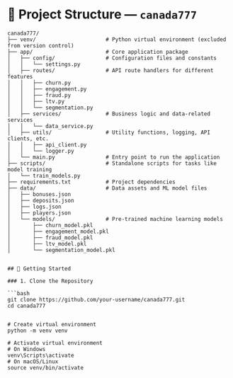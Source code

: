 # 📂 Project Structure — `canada777`

```text
canada777/
├── venv/                      # Python virtual environment (excluded from version control)
├── app/                       # Core application package
│   ├── config/                # Configuration files and constants
│   │   └── settings.py
│   ├── routes/                # API route handlers for different features
│   │   ├── churn.py
│   │   ├── engagement.py
│   │   ├── fraud.py
│   │   ├── ltv.py
│   │   └── segmentation.py
│   ├── services/              # Business logic and data-related services
│   │   └── data_service.py
│   ├── utils/                 # Utility functions, logging, API clients, etc.
│   │   ├── api_client.py
│   │   └── logger.py
│   └── main.py                # Entry point to run the application
├── scripts/                   # Standalone scripts for tasks like model training
│   └── train_models.py
├── requirements.txt           # Project dependencies
├── data/                      # Data assets and ML model files
│   ├── bonuses.json
│   ├── deposits.json
│   ├── logs.json
│   ├── players.json
│   └── models/                # Pre-trained machine learning models
│       ├── churn_model.pkl
│       ├── engagement_model.pkl
│       ├── fraud_model.pkl
│       ├── ltv_model.pkl
│       └── segmentation_model.pkl


## 🚀 Getting Started

### 1. Clone the Repository

```bash
git clone https://github.com/your-username/canada777.git
cd canada777


# Create virtual environment
python -m venv venv

# Activate virtual environment
# On Windows
venv\Scripts\activate
# On macOS/Linux
source venv/bin/activate

